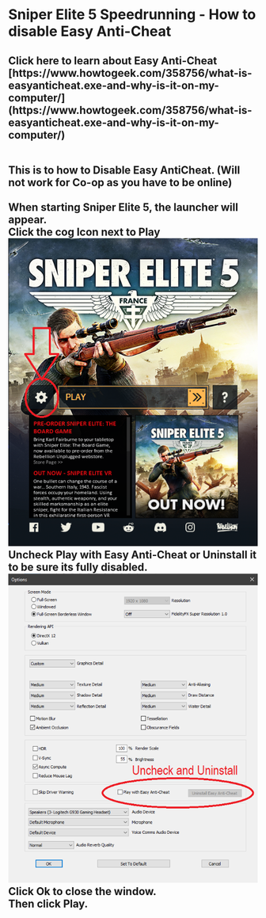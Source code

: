 # Sniper Elite 5 Speedrunning - How to disable Easy Anti-Cheat
<h2>Click here to learn about Easy Anti-Cheat</br>
[https://www.howtogeek.com/358756/what-is-easyanticheat.exe-and-why-is-it-on-my-computer/](https://www.howtogeek.com/358756/what-is-easyanticheat.exe-and-why-is-it-on-my-computer/)</br></br>

This is to how to Disable Easy AntiCheat. (Will not work for Co-op as you have to be online)<br/><br/>
When starting Sniper Elite 5, the launcher will appear.<br/>
Click the cog Icon next to Play<br/>
![alt text](https://raw.githubusercontent.com/xZeko-SRC/SE5disableEAC/main/Launcher%20show.png)<br/>
Uncheck Play with Easy Anti-Cheat or Uninstall it to be sure its fully disabled.<br/>
![alt text](https://raw.githubusercontent.com/xZeko-SRC/SE5disableEAC/main/Options%20Show.png)<br/>
Click Ok to close the window.<br/>
Then click Play.
